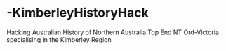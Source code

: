 # -KimberleyHistoryHack
Hacking Australian History of Northern Australia Top End NT Ord-Victoria specialising in the Kimberley Region
